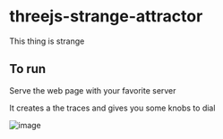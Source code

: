 # threejs-strange-attractor

This thing is strange

## To run
Serve the web page with your favorite server

It creates a the traces and gives you some knobs to dial

![image](https://github.com/user-attachments/assets/7fd9d1b7-3d66-42a7-a10f-4e7ef60cd0d0)
